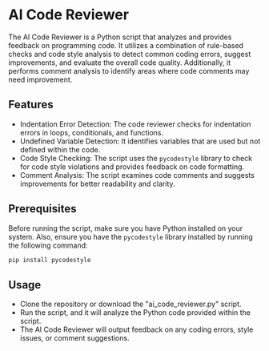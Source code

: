 # AI Code Reviewer

The AI Code Reviewer is a Python script that analyzes and provides feedback on programming code. It utilizes a combination of rule-based checks and code style analysis to detect common coding errors, suggest improvements, and evaluate the overall code quality. Additionally, it performs comment analysis to identify areas where code comments may need improvement.

## Features

- Indentation Error Detection: The code reviewer checks for indentation errors in loops, conditionals, and functions.
- Undefined Variable Detection: It identifies variables that are used but not defined within the code.
- Code Style Checking: The script uses the `pycodestyle` library to check for code style violations and provides feedback on code formatting.
- Comment Analysis: The script examines code comments and suggests improvements for better readability and clarity.

## Prerequisites

Before running the script, make sure you have Python installed on your system. Also, ensure you have the `pycodestyle` library installed by running the following command:

```bash
pip install pycodestyle
```

## Usage
- Clone the repository or download the "ai_code_reviewer.py" script.
- Run the script, and it will analyze the Python code provided within the script.
- The AI Code Reviewer will output feedback on any coding errors, style issues, or comment suggestions.
